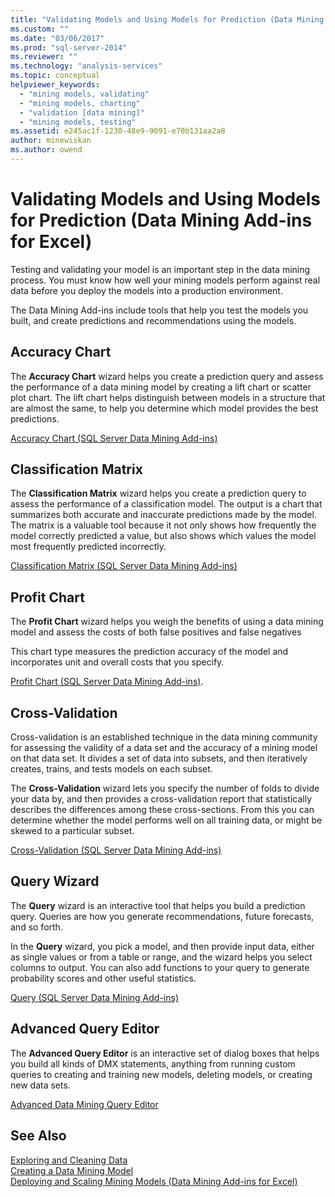 ```yaml
---
title: "Validating Models and Using Models for Prediction (Data Mining Add-ins for Excel) | Microsoft Docs"
ms.custom: ""
ms.date: "03/06/2017"
ms.prod: "sql-server-2014"
ms.reviewer: ""
ms.technology: "analysis-services"
ms.topic: conceptual
helpviewer_keywords: 
  - "mining models, validating"
  - "mining models, charting"
  - "validation [data mining]"
  - "mining models, testing"
ms.assetid: e245ac1f-1230-48e9-9091-e70b131aa2a8
author: minewiskan
ms.author: owend
---
```

# Validating Models and Using Models for Prediction (Data Mining Add-ins for Excel)
  Testing and validating your model is an important step in the data mining process. You must know how well your mining models perform against real data before you deploy the models into a production environment.  
  
 The Data Mining Add-ins include tools that help you test the models you built, and create predictions and recommendations using the models.  
  
## Accuracy Chart  
 The **Accuracy Chart** wizard helps you create a prediction query and assess the performance of a data mining model by creating a lift chart or scatter plot chart. The lift chart helps distinguish between models in a structure that are almost the same, to help you determine which model provides the best predictions.  
  
 [Accuracy Chart &#40;SQL Server Data Mining Add-ins&#41;](accuracy-chart-sql-server-data-mining-add-ins.md)  
  
## Classification Matrix  
 The **Classification Matrix** wizard helps you create a prediction query to assess the performance of a classification model. The output is a chart that summarizes both accurate and inaccurate predictions made by the model. The matrix is a valuable tool because it not only shows how frequently the model correctly predicted a value, but also shows which values the model most frequently predicted incorrectly.  
  
 [Classification Matrix &#40;SQL Server Data Mining Add-ins&#41;](classification-matrix-sql-server-data-mining-add-ins.md)  
  
## Profit Chart  
 The **Profit Chart** wizard helps you weigh the benefits of using a data mining model and assess the costs of both false positives and false negatives  
  
 This chart type measures the prediction accuracy of the model and incorporates unit and overall costs that you specify.  
  
 [Profit Chart &#40;SQL Server Data Mining Add-ins&#41;](profit-chart-sql-server-data-mining-add-ins.md).  
  
## Cross-Validation  
 Cross-validation is an established technique in the data mining community for assessing the validity of a data set and the accuracy of a mining model on that data set. It divides a set of data into subsets, and then iteratively creates, trains, and tests models on each subset.  
  
 The **Cross-Validation** wizard lets you specify the number of folds to divide your data by, and then provides a cross-validation report that statistically describes the differences among these cross-sections. From this you can determine whether the model performs well on all training data, or might be skewed to a particular subset.  
  
 [Cross-Validation &#40;SQL Server Data Mining Add-ins&#41;](cross-validation-sql-server-data-mining-add-ins.md)  
  
## Query Wizard  
 The **Query** wizard is an interactive tool that helps you build a prediction query. Queries are how you generate recommendations, future forecasts, and so forth.  
  
 In the **Query** wizard, you pick a model, and then provide input data, either as single values or from a table or range, and the wizard helps you select columns to output. You can also add functions to your query to generate probability scores and other useful statistics.  
  
 [Query &#40;SQL Server Data Mining Add-ins&#41;](query-sql-server-data-mining-add-ins.md)  
  
## Advanced Query Editor  
 The **Advanced Query Editor** is an interactive set of dialog boxes that helps you build all kinds of DMX statements, anything from running custom queries to creating and training new models, deleting models, or creating new data sets.  
  
 [Advanced Data Mining Query Editor](advanced-data-mining-query-editor.md)  
  
## See Also  
 [Exploring and Cleaning Data](exploring-and-cleaning-data.md)   
 [Creating a Data Mining Model](creating-a-data-mining-model.md)   
 [Deploying and Scaling Mining Models &#40;Data Mining Add-ins for Excel&#41;](deploying-and-scaling-mining-models-data-mining-add-ins-for-excel.md)  
  
  
